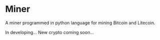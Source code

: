 # Miner
A miner programmed in python language for mining Bitcoin and Litecoin.

In developing...
New crypto coming soon...
